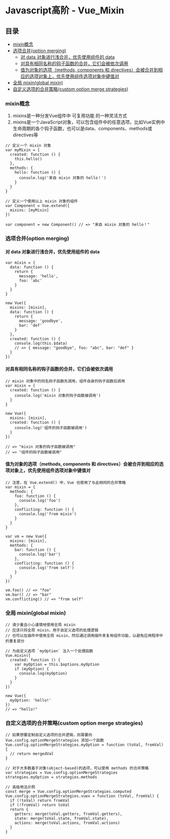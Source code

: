 # Javascript高阶 - Vue_Mixin

## 目录
- [mixin概念](#mixin概念)
- [选项合并(option merging)](#选项合并option-merging)
    - [对 data 对象进行浅合并，优先使用组件的 data](#对-data-对象进行浅合并优先使用组件的-data)
    - [对具有相同名称的钩子函数的合并，它们会被依次调用](#对具有相同名称的钩子函数的合并它们会被依次调用)
    - [值为对象的选项（methods, components 和 directives）会被合并到相应的选项对象上，优先使用组件选项对象中键值对](#值为对象的选项methods-components-和-directives会被合并到相应的选项对象上优先使用组件选项对象中键值对)
- [全局 mixin(global mixin)](#全局-mixinglobal-mixin)
- [自定义选项的合并策略(custom option merge strategies)](#自定义选项的合并策略custom-option-merge-strategies)
### mixin概念

1. mixins是一种分发Vue组件中 可复用功能 的一种灵活方式
2. mixins是一个JavaScript对象，可以包含组件中的任意选项，比如Vue实例中生命周期的各个钩子函数，也可以是data、components、methods或directives等
```
// 定义一个 mixin 对象
var myMixin = {
  created: function () {
    this.hello()
  },
  methods: {
    hello: function () {
      console.log('来自 mixin 对象的 hello！')
    }
  }
}

// 定义一个使用以上 mixin 对象的组件
var Component = Vue.extend({
  mixins: [myMixin]
})

var component = new Component() // => "来自 mixin 对象的 hello！"
```

### 选项合并(option merging)

#### 对 data 对象进行浅合并，优先使用组件的 data

```
var mixin = {
  data: function () {
    return {
      message: 'hello',
      foo: 'abc'
    }
  }
}

new Vue({
  mixins: [mixin],
  data: function () {
    return {
      message: 'goodbye',
      bar: 'def'
    }
  },
  created: function () {
    console.log(this.$data)
    // => { message: "goodbye", foo: "abc", bar: "def" }
  }
})
```

#### 对具有相同名称的钩子函数的合并，它们会被依次调用
```
// mixin 对象中的同名钩子函数先调用，组件自身的钩子函数后调用
var mixin = {
  created: function () {
    console.log('mixin 对象的钩子函数被调用')
  }
}

new Vue({
  mixins: [mixin],
  created: function () {
    console.log('组件的钩子函数被调用')
  }
})

// => "mixin 对象的钩子函数被调用"
// => "组件的钩子函数被调用"
```

#### 值为对象的选项（methods, components 和 directives）会被合并到相应的选项对象上，优先使用组件选项对象中键值对
```
// 注意，在 Vue.extend() 中，Vue 也使用了与此相同的合并策略
var mixin = {
  methods: {
    foo: function () {
      console.log('foo')
    },
    conflicting: function () {
      console.log('from mixin')
    }
  }
}

var vm = new Vue({
  mixins: [mixin],
  methods: {
    bar: function () {
      console.log('bar')
    },
    conflicting: function () {
      console.log('from self')
    }
  }
})

vm.foo() // => "foo"
vm.bar() // => "bar"
vm.conflicting() // => "from self"
```

### 全局 mixin(global mixin)

```
// 请少量且小心谨慎地使用全局 mixin
// 应该只将全局 mixin，用于自定义选项的处理逻辑
// 也可以在插件中使用全局 mixin，然后通过调用插件来复用组件功能，以避免应用程序中的重复部分

// 为自定义选项 `myOption` 注入一个处理函数
Vue.mixin({
  created: function () {
    var myOption = this.$options.myOption
    if (myOption) {
      console.log(myOption)
    }
  }
})

new Vue({
  myOption: 'hello!'
})
// => "hello!"
```

### 自定义选项的合并策略(custom option merge strategies)

```
// 如果想要定制自定义选项的合并逻辑，则需要向 Vue.config.optionMergeStrategies 添加一个函数
Vue.config.optionMergeStrategies.myOption = function (toVal, fromVal) {
  // return mergedVal
}

// 对于大多数基于对象(object-based)的选项，可以使用 methods 的合并策略
var strategies = Vue.config.optionMergeStrategies
strategies.myOption = strategies.methods

// 高级用法示例
const merge = Vue.config.optionMergeStrategies.computed
Vue.config.optionMergeStrategies.vuex = function (toVal, fromVal) {
  if (!toVal) return fromVal
  if (!fromVal) return toVal
  return {
    getters: merge(toVal.getters, fromVal.getters),
    state: merge(toVal.state, fromVal.state),
    actions: merge(toVal.actions, fromVal.actions)
  }
}
```
